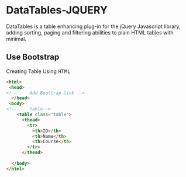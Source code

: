 # DataTables-JQUERY
DataTables is a table enhancing plug-in for the jQuery Javascript library, adding sorting, paging and filtering abilities to plain HTML tables with minimal.

## Use Bootstrap
Creating Table Using <kbd>HTML</kbd><br>
```html
<html>
 <head>
<!--     Add Boottrap link -->
  </head>
 <body>
<!--     table-->
    <table class="table">
      <thead>
        <tr>
          <th>ID</th>
          <th>Name</th>
          <th>Course</th>
        </tr>
      </thead>
   
  </body>
</html>

```
